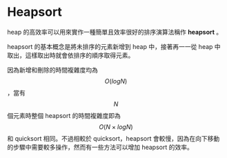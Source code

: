 # Heapsort

heap 的高效率可以用來實作一種簡單且效率很好的排序演算法稱作 **heapsort** 。

heapsort 的基本概念是將未排序的元素新增到 heap 中，接著再一一從 heap 中取出，這樣取出時就會依排序的順序取得元素。

因為新增和刪除的時間複雜度均為 $$O(logN)$$，當有 $$N$$ 個元素時整個 heapsort 的時間複雜度即為 $$O(N \times logN)$$ 和 quicksort 相同。不過相較於 quicksort，heapsort 會較慢，因為在向下移動的步驟中需要較多操作，然而有一些方法可以增加 heapsort 的效率。

